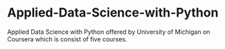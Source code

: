 # Applied-Data-Science-with-Python
Applied Data Science with Python offered by University of Michigan on Coursera which is consist of five courses.
